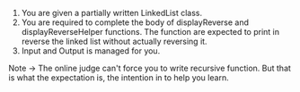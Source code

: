 1. You are given a partially written LinkedList class.
2. You are required to complete the body of displayReverse and displayReverseHelper functions. The function are expected to print in reverse the linked list without actually reversing it. 
3. Input and Output is managed for you. 

Note -> The online judge can't force you to write recursive function. But that is what the expectation is, the intention in to help you learn.

